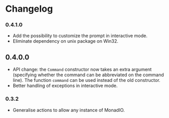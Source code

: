 # Changelog

### 0.4.1.0

* Add the possibility to customize the prompt in interactive mode.
* Eliminate dependency on unix package on Win32.

## 0.4.0.0

* API change: the `Command` constructor now takes an extra argument
  (specifying whether the command can be abbreviated on the command line).
  The function `command` can be used instead of the old constructor.
* Better handling of exceptions in interactive mode.

### 0.3.2

* Generalise actions to allow any instance of MonadIO.
